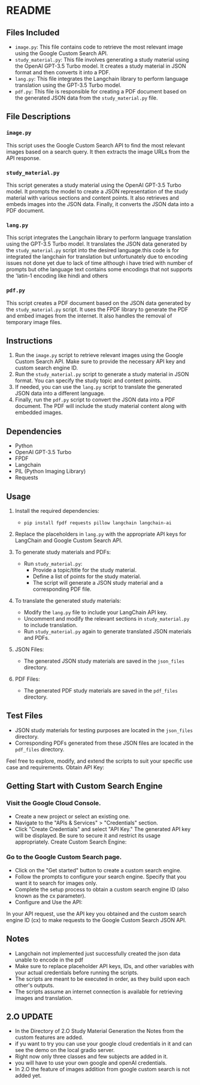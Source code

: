 # README

## Files Included

- `image.py`: This file contains code to retrieve the most relevant image using the Google Custom Search API.
- `study_material.py`: This file involves generating a study material using the OpenAI GPT-3.5 Turbo model. It creates a study material in JSON format and then converts it into a PDF.
- `lang.py`: This file integrates the Langchain library to perform language translation using the GPT-3.5 Turbo model.
- `pdf.py`: This file is responsible for creating a PDF document based on the generated JSON data from the `study_material.py` file.

## File Descriptions

### `image.py`

This script uses the Google Custom Search API to find the most relevant images based on a search query. It then extracts the image URLs from the API response.

### `study_material.py`

This script generates a study material using the OpenAI GPT-3.5 Turbo model. It prompts the model to create a JSON representation of the study material with various sections and content points. It also retrieves and embeds images into the JSON data. Finally, it converts the JSON data into a PDF document.

### `lang.py`

This script integrates the Langchain library to perform language translation using the GPT-3.5 Turbo model. It translates the JSON data generated by the `study_material.py` script into the desired language.this code is for integrated the langchain for translation but unfortunately due to encoding issues not done yet due to lack of time although i have tried with number of prompts but othe language text contains some encodings that not supports the 'latin-1 encoding like hindi and others

### `pdf.py`

This script creates a PDF document based on the JSON data generated by the `study_material.py` script. It uses the FPDF library to generate the PDF and embed images from the internet. It also handles the removal of temporary image files.

## Instructions

1. Run the `image.py` script to retrieve relevant images using the Google Custom Search API. Make sure to provide the necessary API key and custom search engine ID.
2. Run the `study_material.py` script to generate a study material in JSON format. You can specify the study topic and content points.
3. If needed, you can use the `lang.py` script to translate the generated JSON data into a different language.
4. Finally, run the `pdf.py` script to convert the JSON data into a PDF document. The PDF will include the study material content along with embedded images.

## Dependencies

- Python
- OpenAI GPT-3.5 Turbo
- FPDF
- Langchain
- PIL (Python Imaging Library)
- Requests
## Usage

1. Install the required dependencies:
   - `pip install fpdf requests pillow langchain langchain-ai`

2. Replace the placeholders in `lang.py` with the appropriate API keys for LangChain and Google Custom Search API.

3. To generate study materials and PDFs:

   - Run `study_material.py`:
     - Provide a topic/title for the study material.
     - Define a list of points for the study material.
     - The script will generate a JSON study material and a corresponding PDF file.

4. To translate the generated study materials:

   - Modify the `lang.py` file to include your LangChain API key.
   - Uncomment and modify the relevant sections in `study_material.py` to include translation.
   - Run `study_material.py` again to generate translated JSON materials and PDFs.

5. JSON Files:
   - The generated JSON study materials are saved in the `json_files` directory.

6. PDF Files:
   - The generated PDF study materials are saved in the `pdf_files` directory.

## Test Files

- JSON study materials for testing purposes are located in the `json_files` directory.
- Corresponding PDFs generated from these JSON files are located in the `pdf_files` directory.

Feel free to explore, modify, and extend the scripts to suit your specific use case and requirements.
Obtain API Key:
## Getting Start with Custom Search Engine
 ### Visit the Google Cloud Console.
 - Create a new project or select an existing one.
 - Navigate to the "APIs & Services" > "Credentials" section.
 - Click "Create Credentials" and select "API Key."
The generated API key will be displayed. Be sure to secure it and restrict its usage appropriately.
Create Custom Search Engine:

### Go to the Google Custom Search page.
- Click on the "Get started" button to create a custom search engine.
- Follow the prompts to configure your search engine. Specify that you want it to search for images only.
- Complete the setup process to obtain a custom search engine ID (also known as the cx parameter).
- Configure and Use the API:

In your API request, use the API key you obtained and the custom search engine ID (cx) to make requests to the Google Custom Search JSON API.
## Notes
- Langchain not implemented just successfully created the json data unable to encode in the pdf
- Make sure to replace placeholder API keys, IDs, and other variables with your actual credentials before running the scripts.
- The scripts are meant to be executed in order, as they build upon each other's outputs.
- The scripts assume an internet connection is available for retrieving images and translation.

## 2.O UPDATE
- In the Directory of 2.O Study Material Generation the Notes from the custom features are added.
- if yu want to try you can use your google cloud credentials in it and can see the demo on the local gradio server.
- Right now only three classes and few subjects are added in it.
- you will have to use your own google and openAI credentials.
- In 2.O the feature of images addition from google custom search is not added yet.
